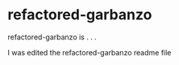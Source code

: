 # refactored-garbanzo
refactored-garbanzo is . . .

I was edited the refactored-garbanzo readme file

